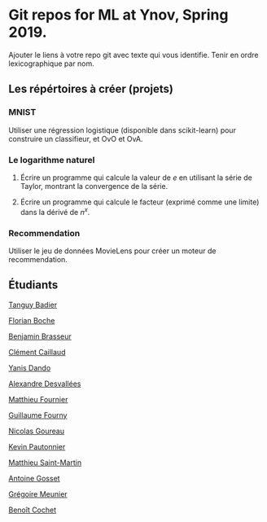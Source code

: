 ﻿# Git repos for ML at Ynov, Spring 2019.

Ajouter le liens à votre repo git avec texte qui vous identifie.
Tenir en ordre lexicographique par nom.

## Les répértoires à créer (projets)

### MNIST

Utiliser une régression logistique (disponible dans scikit-learn) pour
construire un classifieur, et OvO et OvA.

### Le logarithme naturel

1.  Écrire un programme qui calcule la valeur de $e$ en utilisant la
série de Taylor, montrant la convergence de la série.

2.  Écrire un programme qui calcule le facteur (exprimé comme une
limite) dans la dérivé de $n^x$.

### Recommendation

Utiliser le jeu de données MovieLens pour créer un moteur de recommendation.


## Étudiants

[Tanguy Badier](https://github.com/Rock3f/Exercice-Machine-Learning)

[Florian Boche](https://github.com/Nair0fl/CoursMachineLearning)

[Benjamin Brasseur](https://github.com/benjaminbra/ML-BBR)

[Clément Caillaud](https://github.com/ClementCaillaud/MachineLearning_ynov)

[Yanis Dando](https://github.com/Mokui/code_ML)

[Alexandre Desvallées](https://github.com/AlexDesvallees/Alex-ML)

[Matthieu Fournier](https://github.com/LordInateur/ML_2019_matthieuf_exo)

[Guillaume Fourny](https://github.com/gfourny/Machine-Learning)

[Nicolas Goureau](https://github.com/Killy85/MachineLearningExercises)

[Kevin Pautonnier](https://github.com/KevinPautonnier/MachineLearning.git)

[Matthieu Saint-Martin](https://github.com/msaintmartin/ml-exercises)

[Antoine Gosset](https://github.com/AntoineGOSSET/Machine-Learning)

[Grégoire Meunier](https://github.com/Grigusky/ml_2019)

[Benoît Cochet](https://github.com/BenoitCochet/ML)
